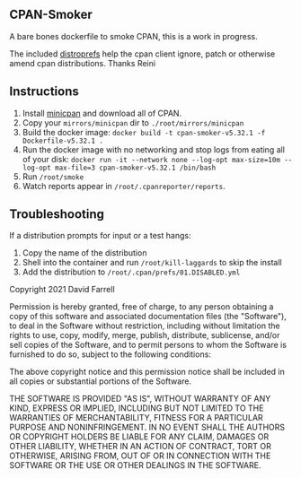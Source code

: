 CPAN-Smoker
-----------
A bare bones dockerfile to smoke CPAN, this is a work in progress.

The included [distroprefs](https://github.com/rurban/distroprefs) help the cpan client ignore, patch or otherwise amend cpan distributions. Thanks Reini

Instructions
------------
1. Install [minicpan](https://metacpan.org/pod/distribution/CPAN-Mini/bin/minicpan) and download all of CPAN.
2. Copy your `mirrors/minicpan` dir to `./root/mirrors/minicpan`
3. Build the docker image: `docker build -t cpan-smoker-v5.32.1 -f Dockerfile-v5.32.1 .`
4. Run the docker image with no networking and stop logs from eating all of your disk: `docker run -it --network none --log-opt max-size=10m --log-opt max-file=3 cpan-smoker-v5.32.1 /bin/bash`
7. Run `/root/smoke`
8. Watch reports appear in `/root/.cpanreporter/reports`.

Troubleshooting
---------------
If a distribution prompts for input or a test hangs:
1. Copy the name of the distribution
2. Shell into the container and run `/root/kill-laggards` to skip the install
3. Add the distribution to `/root/.cpan/prefs/01.DISABLED.yml`


Copyright 2021 David Farrell

Permission is hereby granted, free of charge, to any person obtaining a copy of this software and associated documentation files (the "Software"), to deal in the Software without restriction, including without limitation the rights to use, copy, modify, merge, publish, distribute, sublicense, and/or sell copies of the Software, and to permit persons to whom the Software is furnished to do so, subject to the following conditions:

The above copyright notice and this permission notice shall be included in all copies or substantial portions of the Software.

THE SOFTWARE IS PROVIDED "AS IS", WITHOUT WARRANTY OF ANY KIND, EXPRESS OR IMPLIED, INCLUDING BUT NOT LIMITED TO THE WARRANTIES OF MERCHANTABILITY, FITNESS FOR A PARTICULAR PURPOSE AND NONINFRINGEMENT. IN NO EVENT SHALL THE AUTHORS OR COPYRIGHT HOLDERS BE LIABLE FOR ANY CLAIM, DAMAGES OR OTHER LIABILITY, WHETHER IN AN ACTION OF CONTRACT, TORT OR OTHERWISE, ARISING FROM, OUT OF OR IN CONNECTION WITH THE SOFTWARE OR THE USE OR OTHER DEALINGS IN THE SOFTWARE.
